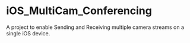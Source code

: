 # iOS_MultiCam_Conferencing
A project to enable Sending and Receiving multiple camera streams on a single iOS device.
